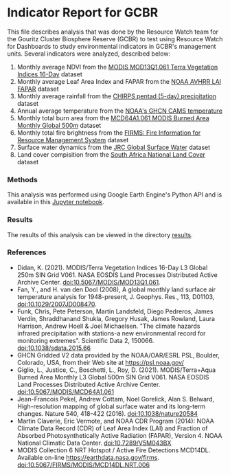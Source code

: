 # Indicator Report for GCBR
This file describes analysis that was done by the Resource Watch team for the Gouritz Cluster Biosphere Reserve (GCBR) to test using Resource Watch for Dashboards to study environmental indicators in GCBR's management units. Several indicators were analyzed, described below:

1. Monthly average NDVI from the [MODIS MOD13Q1.061 Terra Vegetation Indices 16-Day](https://developers.google.com/earth-engine/datasets/catalog/MODIS_061_MOD13Q1) dataset
2. Monthly average Leaf Area Index and FAPAR from the [NOAA AVHRR LAI FAPAR](https://developers.google.com/earth-engine/datasets/catalog/NOAA_CDR_AVHRR_LAI_FAPAR_V5) dataset
3. Monthly average rainfall from the [CHIRPS pentad (5-day) precipitation](https://developers.google.com/earth-engine/datasets/catalog/UCSB-CHG_CHIRPS_PENTAD) dataset
4. Annual average temperature from the [NOAA's GHCN CAMS temperature](https://psl.noaa.gov/data/gridded/data.ghcncams.html)
5. Monthly total burn area from the [MCD64A1.061 MODIS Burned Area Monthly Global 500m](https://developers.google.com/earth-engine/datasets/catalog/MODIS_061_MCD64A1) dataset
6. Monthly total fire brightness from the [FIRMS: Fire Information for Resource Management System](https://developers.google.com/earth-engine/datasets/catalog/FIRMS) dataset
7. Surface water dynamics from the [JRC Global Surface Water](https://developers.google.com/earth-engine/datasets/catalog/JRC_GSW1_4_GlobalSurfaceWater) dataset
8. Land cover compisition from the [South Africa National Land Cover](https://egis.environment.gov.za/sa_national_land_cover_datasets) dataset



### Methods
This analysis was performed using Google Earth Engine's Python API and is available in this [Jupyter notebook](https://github.com/resource-watch/blog-analysis/tree/master/req_024_gcbr_indicator_report/GCBR_Indicator_Report.ipynb).

### Results
The results of this analysis can be viewed in the directory [results](https://github.com/resource-watch/blog-analysis/tree/master/req_024_gcbr_indicator_report/results).

### References
- Didan, K. (2021). MODIS/Terra Vegetation Indices 16-Day L3 Global 250m SIN Grid V061. NASA EOSDIS Land Processes Distributed Active Archive Center. [doi:10.5067/MODIS/MOD13Q1.061](https://doi.org/10.5067/MODIS/MOD13Q1.061).
- Fan, Y., and H. van den Dool (2008), A global monthly land surface air temperature analysis for 1948-present, J. Geophys. Res., 113, D01103, [doi:10.1029/2007JD008470](https://doi.org/10.1029/2007JD008470).
- Funk, Chris, Pete Peterson, Martin Landsfeld, Diego Pedreros, James Verdin, Shraddhanand Shukla, Gregory Husak, James Rowland, Laura Harrison, Andrew Hoell & Joel Michaelsen. "The climate hazards infrared precipitation with stations-a new environmental record for monitoring extremes". Scientific Data 2, 150066. [doi:10.1038/sdata.2015.66](https://doi.org/10.1038/sdata.2015.66)
- GHCN Gridded V2 data provided by the NOAA/OAR/ESRL PSL, Boulder, Colorado, USA, from their Web site at https://psl.noaa.gov/ 
- Giglio, L., Justice, C., Boschetti, L., Roy, D. (2021). MODIS/Terra+Aqua Burned Area Monthly L3 Global 500m SIN Grid V061. NASA EOSDIS Land Processes Distributed Active Archive Center. [doi:10.5067/MODIS/MCD64A1.061](https://doi.org/10.5067/MODIS/MCD64A1.061)
- Jean-Francois Pekel, Andrew Cottam, Noel Gorelick, Alan S. Belward, High-resolution mapping of global surface water and its long-term changes. Nature 540, 418-422 (2016). [doi:10.1038/nature20584](https://doi.org/10.1038/nature20584)
- Martin Claverie, Eric Vermote, and NOAA CDR Program (2014): NOAA Climate Data Record (CDR) of Leaf Area Index (LAI) and Fraction of Absorbed Photosynthetically Active Radiation (FAPAR), Version 4. NOAA National Climatic Data Center. [doi:10.7289/V5M043BX](https://doi.org/10.7289/V5M043BX)
- MODIS Collection 6 NRT Hotspot / Active Fire Detections MCD14DL. Available on-line https://earthdata.nasa.gov/firms. [doi:10.5067/FIRMS/MODIS/MCD14DL.NRT.006](https://doi.org/10.5067/FIRMS/MODIS/MCD14DL.NRT.006)




